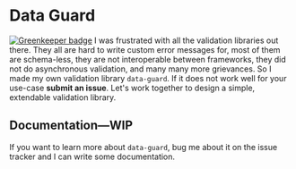 # Data Guard

[![Greenkeeper badge](https://badges.greenkeeper.io/calebmer/data-guard.svg)](https://greenkeeper.io/)
I was frustrated with all the validation libraries out there. They all are hard to write custom error messages for, most of them are schema-less, they are not interoperable between frameworks, they did not do asynchronous validation, and many many more grievances. So I made my own validation library `data-guard`. If it does not work well for your use-case **submit an issue**. Let's work together to design a simple, extendable validation library.

## Documentation—WIP
If you want to learn more about `data-guard`, bug me about it on the issue tracker and I can write some documentation.

